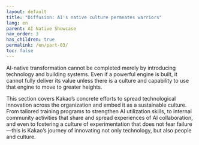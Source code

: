 ```yaml
---
layout: default
title: "Diffusion: AI's native culture permeates warriors"
lang: en
parent: AI Native Showcase
nav_order: 3
has_children: true
permalink: /en/part-03/
toc: false
---
```


AI-native transformation cannot be completed merely by introducing technology and building systems. Even if a powerful engine is built, it cannot fully deliver its value unless there is a culture and capability to use that engine to move to greater heights.

This section covers Kakao’s concrete efforts to spread technological innovation across the organization and embed it as a sustainable culture. From tailored training programs to strengthen AI utilization skills, to internal community activities that share and spread experiences of AI collaboration, and even to fostering a culture of experimentation that does not fear failure—this is Kakao’s journey of innovating not only technology, but also people and culture.
